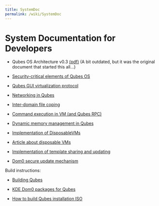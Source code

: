 ```yaml
---
title: SystemDoc
permalink: /wiki/SystemDoc
---
```


System Documentation for Developers
===================================

-   Qubes OS Architecture v0.3 [​(pdf)](http://www.qubes-os.org/files/doc/arch-spec-0.3.pdf) (A bit outdated, but it was the original document that started this all...)

-   [Security-critical elements of Qubes OS](/wiki/SecurityCriticalCode)

-   [Qubes GUI virtualization protocol](/wiki/GUIdocs)

-   [Networking in Qubes](/wiki/QubesNet)

-   [Inter-domain file coping](/wiki/Qfilecopy)

-   [Command execution in VM (and Qubes RPC)](/wiki/Qrexec)

-   [Dynamic memory management in Qubes](/wiki/Qmemman)

-   [Implementation of DisposableVMs](/wiki/DVMimpl)

-   [​Article about disposable VMs](http://theinvisiblethings.blogspot.com/2010/06/disposable-vms.html)

-   [Implementation of template sharing and updating](/wiki/TemplateImplementation)

-   [Dom0 secure update mechanism](/wiki/Dom0SecureUpdates)

Build instructions:

-   [Building Qubes](/wiki/QubesBuilder)

-   [KDE Dom0 packages for Qubes](/wiki/KdeDom0)

-   [How to build Qubes installation ISO](/wiki/InstallationIsoBuilding)

